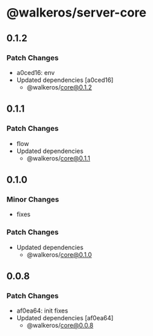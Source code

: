 # @walkeros/server-core

## 0.1.2

### Patch Changes

- a0ced16: env
- Updated dependencies [a0ced16]
  - @walkeros/core@0.1.2

## 0.1.1

### Patch Changes

- flow
- Updated dependencies
  - @walkeros/core@0.1.1

## 0.1.0

### Minor Changes

- fixes

### Patch Changes

- Updated dependencies
  - @walkeros/core@0.1.0

## 0.0.8

### Patch Changes

- af0ea64: init fixes
- Updated dependencies [af0ea64]
  - @walkeros/core@0.0.8
